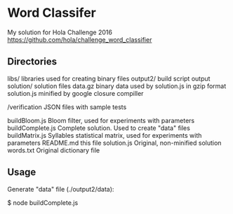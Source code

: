 Word Classifer
==============

My solution for Hola Challenge 2016 https://github.com/hola/challenge_word_classifier

Directories
-----------

  libs/              libraries used for creating binary files
  output2/           build script output
  solution/          solution files
    data.gz            binary data used by solution.js in gzip format
    solution.js        minified by google closure compiller
 
  /verification       JSON files with sample tests
  
  buildBloom.js       Bloom filter, used for experiments with parameters
  buildComplete.js    Complete solution. Used to create "data" files
  buildMatrix.js      Syllables statistical matrix, used for experiments with parameters
  README.md           this file
  solution.js         Original, non-minified solution
  words.txt           Original dictionary file
  

Usage
-----

Generate "data" file (./output2/data):

  $ node buildComplete.js
  
